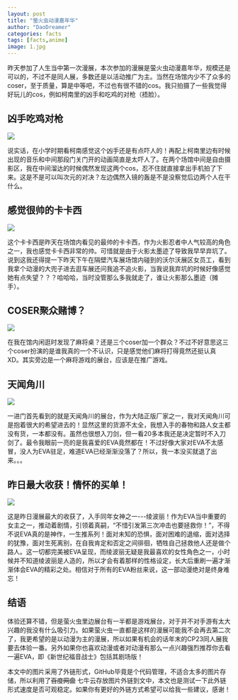 ```yaml
---
layout: post
title: "萤火虫动漫嘉年华"
author: "DaoDreamer"
categories: facts
tags: [facts,anime]
image: 1.jpg
---
```

昨天参加了人生当中第一次漫展，本次参加的漫展是萤火虫动漫嘉年华，规模还是可以的，不过不是同人展，多数还是以活动推广为主。当然在场馆内少不了众多的coser，至于质量，算是中等吧，不过也有很不错的cos。我只拍摄了一些我觉得好玩儿的cos，例如柯南里的凶手和吃鸡的对枪（捂脸）。



## 凶手吃鸡对枪

![](https://blog-1257755790.cos.ap-shanghai.myqcloud.com/%E5%AF%B9%E6%9E%AA.jpg?q-sign-algorithm=sha1&q-ak=AKIDUX1kKDvQ40jc8x3mrsUbEaeKfrO7dqSP&q-sign-time=1539866560;1539868360&q-key-time=1539866560;1539868360&q-header-list=&q-url-param-list=&q-signature=9c50d6d5dd509eeb04270630c79b34720610dcaf&x-cos-security-token=c2d676bcbd297e821da5f8ffd4f7faffe33d341810001&response-content-disposition=attachment)

说实话，在小学时期看柯南感觉这个凶手还是有点吓人的！再配上柯南里边有时候出现的音乐和中间那段门关门开的动画简直是太吓人了。在两个场馆中间是自由摄影区，我在中间溜达的时候偶然发现这两个cos，忍不住就直接拿出手机拍了下来。这是不是可以叫次元的对决？左边偶然入镜的轰是不是没察觉后边两个人在干什么。



## 感觉很帅的卡卡西

![](https://blog-1257755790.cos.ap-shanghai.myqcloud.com/%E5%8D%A1%E5%8D%A1%E8%A5%BF.jpg?q-sign-algorithm=sha1&q-ak=AKID9j9hNEE4yyOd3DyS6uRchz5UL3ItX3zq&q-sign-time=1539866131;1539867931&q-key-time=1539866131;1539867931&q-header-list=&q-url-param-list=&q-signature=86bdd333f1e03ac121c89c7333ce74359c1821a5&x-cos-security-token=2420a64696db711706d42a5983188f21c116410710001&response-content-disposition=attachment)

这个卡卡西是昨天在场馆内看见的最帅的卡卡西，作为火影忍者中人气较高的角色之一，我也感觉卡卡西非常的帅。可惜就是由于火影太墨迹了导致我早早弃坑了。说到这我还得提一下昨天下午在隔壁汽车展场馆内碰到的沃尔沃展区女员工，看到我拿个动漫的大兜子进去逛车展还问我追不追火影，当我说我弃坑的时候好像感觉她有点失望？？？哈哈哈，当时没管那么多我就走了，谁让火影那么墨迹（摊手）。



## COSER聚众赌博？

![](https://blog-1257755790.cos.ap-shanghai.myqcloud.com/%E6%89%93%E9%BA%BB%E5%B0%86.jpg?q-sign-algorithm=sha1&q-ak=AKIDyA3HY8GbpT72AfqhOyvYcmc7CEAlVx1q&q-sign-time=1539866627;1539868427&q-key-time=1539866627;1539868427&q-header-list=&q-url-param-list=&q-signature=c37dda7c549f7b5e74936efdb114b6dca88d3a9c&x-cos-security-token=faf2e94df4a48823f85914fe73fa4362f0fe9d2810001&response-content-disposition=attachment)

在我在馆内闲逛时发现了麻将桌？还是三个coser加一个群众？不过不好意思这三个coser扮演的是谁我真的一个不认识，只是感觉他们麻将打得竟然还挺认真XD。其实旁边是一个麻将游戏的展台，应该是在推广游戏。



## 天闻角川

![](https://blog-1257755790.cos.ap-shanghai.myqcloud.com/%E5%A4%A9%E9%97%BB%E8%A7%92%E5%B7%9D.jpg?q-sign-algorithm=sha1&q-ak=AKIDaSH5nE2qkJZci0CLJ6NgOVkA7Ee5TuAf&q-sign-time=1539866586;1539868386&q-key-time=1539866586;1539868386&q-header-list=&q-url-param-list=&q-signature=320c36a5b0004b7402949e7b270267e479df6703&x-cos-security-token=5fedc5087931c6b493fbd665f668626109de228710001&response-content-disposition=attachment)

一进门首先看到的就是天闻角川的展台，作为大陆正版厂家之一，我对天闻角川可是抱着很大的希望进去的！显然这里的货源不太全，我想入手的春物和路人女主都没有货，一本都没有。虽然也很想入刀剑，但一看20多本我还是决定暂时不入刀剑了。最令我眼前一亮的是我喜爱的EVA竟然都在！不过好像大家对EVA不太感冒，没人为EVA驻足，难道EVA已经渐渐没落了？所以，我一本没买就退了出来。。。



## 昨日最大收获！情怀的买单！

![](https://blog-1257755790.cos.ap-shanghai.myqcloud.com/%E7%BB%AB%E6%B3%A2%E4%B8%BD.jpg?q-sign-algorithm=sha1&q-ak=AKIDiUA2iz4gDrn6l5YrF6jMGoWW5QX66BHm&q-sign-time=1539866668;1539868468&q-key-time=1539866668;1539868468&q-header-list=&q-url-param-list=&q-signature=25d6580d06869a66c7f183364c2ea535a14101e6&x-cos-security-token=d8e1f620d027d3804ec4eb5b719ce496f20cbf3e10001&response-content-disposition=attachment)

这是昨日漫展最大的收获了，入手同年女神之一---绫波丽！作为EVA当中重要的女主之一，推动着剧情，引领着真嗣，“不惜引发第三次冲击也要拯救你！”，不得不说EVA真的是神作，一生推系列！面对未知的恐惧，面对困难的退缩，面对选择的犹豫，面对生死离别，在自我肯定和否定之间徘徊，牺牲自己拯救他人还是做个路人。这一切都完美被EVA呈现，而绫波丽无疑是我最喜欢的女性角色之一，小时候并不知道绫波丽是人造的，所以才会有着那样的性格设定，长大后重刷一遍才渐渐体会EVA的精彩之处。相信对于所有的EVA粉丝来说，这一部动漫绝对是终身难忘！



## 结语

体验还算不错，但是萤火虫里边展台有一半都是游戏展台，对于并不对手游有太大兴趣的我没有什么吸引力。如果萤火虫一直都是这样的漫展可能我不会再去第二次了，我更希望的是以动漫为主的漫展，所以如果有机会的话年末的CP23同人展我要去体验一番。另外如果你也喜欢动漫或者对动漫有那么一点兴趣强烈推荐你去看一遍EVA，即《新世纪福音战士》包括其剧场版！



本文中的图片采用了外链形式，GitHub毕竟是个代码管理，不适合太多的图片存储，所以利用了~~百度网盘~~ 七牛云存放图片外链到文中，本文也是测试一下此外链形式速度是否可观稳定。如果你有更好的外链方式希望可以给我一些建议，感谢！